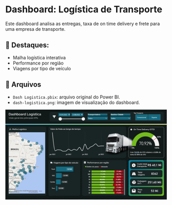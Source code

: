 # Dashboard: Logística de Transporte

Este dashboard analisa as entregas, taxa de on time delivery e frete para uma empresa de transporte.

## 📌 Destaques:
- Malha logística interativa
- Performance por região
- Viagens por tipo de veículo


## 📁 Arquivos
- `Dash Logistica.pbix`: arquivo original do Power BI.
- `dash-logistica.png`: imagem de visualização do dashboard.

![Visualização do dashboard](./dash-logistica.png)
